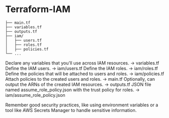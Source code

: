 # Terraform-IAM
```
├── main.tf
├── variables.tf
├── outputs.tf
├── iam/
│   ├── users.tf
│   ├── roles.tf
│   ├── policies.tf
└── ...
```

Declare any variables that you'll use across IAM resources. -> variables.tf
Define the IAM users. -> iam/users.tf
Define the IAM roles. -> iam/roles.tf
Define the policies that will be attached to users and roles. -> iam/policies.tf
Attach policies to the created users and roles. -> main.tf
Optionally, can output the ARNs of the created IAM resources. -> outputs.tf
JSON file named assume_role_policy.json with the trust policy for roles. -> iam/assume_role_policy.json

Remember good security practices, like using environment variables or a tool like AWS Secrets Manager to handle sensitive information.
